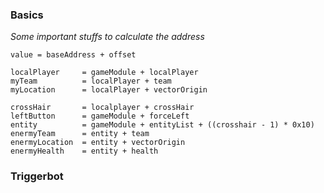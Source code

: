 ### Basics

*Some important stuffs to calculate the address*
```
value = baseAddress + offset
```

```
localPlayer     = gameModule + localPlayer
myTeam          = localPlayer + team
myLocation      = localPlayer + vectorOrigin

crossHair       = localplayer + crossHair
leftButton      = gameModule + forceLeft
entity          = gameModule + entityList + ((crosshair - 1) * 0x10)
enermyTeam      = entity + team
enermyLocation  = entity + vectorOrigin
enermyHealth    = entity + health
```



### Triggerbot

